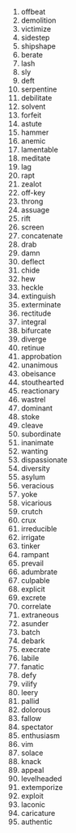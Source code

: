 1. offbeat
2. demolition
3. victimize
4. sidestep
5. shipshape
6. berate
7. lash
8. sly
9. deft
10. serpentine
11. debilitate
12. solvent
13. forfeit
14. astute
15. hammer
16. anemic
17. lamentable
18. meditate
19. lag
20. rapt
21. zealot
22. off-key
23. throng
24. assuage
25. rift
26. screen
27. concatenate
28. drab
29. damn
30. deflect
31. chide
32. hew
33. heckle
34. extinguish
35. exterminate
36. rectitude
37. integral
38. bifurcate
39. diverge
40. retinue
41. approbation
42. unanimous
43. obeisance
44. stouthearted
45. reactionary
46. wastrel
47. dominant
48. stoke
49. cleave
50. subordinate
51. inanimate
52. wanting
53. dispassionate
54. diversity
55. asylum
56. veracious
57. yoke
58. vicarious
59. crutch
60. crux
61. irreducible
62. irrigate
63. tinker
64. rampant
65. prevail
66. adumbrate
67. culpable
68. explicit
69. excrete
70. correlate
71. extraneous
72. asunder
73. batch
74. debark
75. execrate
76. labile
77. fanatic
78. defy
79. vilify
80. leery
81. pallid
82. dolorous
83. fallow
84. spectator
85. enthusiasm
86. vim
87. solace
88. knack
89. appeal
90. levelheaded
91. extemporize
92. exploit
93. laconic
94. caricature
95. authentic

